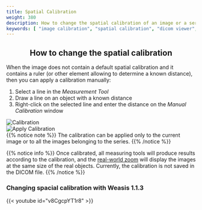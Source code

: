 ```yaml
---
title: Spatial Calibration
weight: 380
description: How to change the spatial calibration of an image or a series
keywords: [ "image calibration", "spatial calibration", "dicom viewer", "free dicom viewer", "open source dicom viewer", "weasis dicom viewer",  "multi-platform dicom viewer", "dicom", "pacs", "pacs viewer" ]
---
```


## <center>How to change the spatial calibration</center>

When the image does not contain a default spatial calibration and it contains a ruler (or other element allowing to determine a known distance), then you can apply a calibration manually:

1. Select a line in the *Measurement Tool*
2. Draw a line on an object with a known distance
3. Right-click on the selected line and enter the distance on the *Manual Calibration* window

![Calibration](/tuto/spatial-calibration.jpg?classes=shadow&width=700px)
<br>
![Apply Calibration](/tuto/apply-calibration.png?classes=shadow)
<br>
{{% notice note %}}
The calibration can be applied only to the current image or to all the images belonging to the series.
{{% /notice %}}

{{% notice info %}}
Once calibrated, all measuring tools will produce results according to the calibration, and the [real-world zoom](../zoom/#real-world-zoom) will display the images at the same size of the real objects. Currently, the calibration is not saved in the DICOM file.
{{% /notice %}}

### Changing spacial calibration with Weasis 1.1.3
{{< youtube id="v8CgcpYT1r8" >}}
